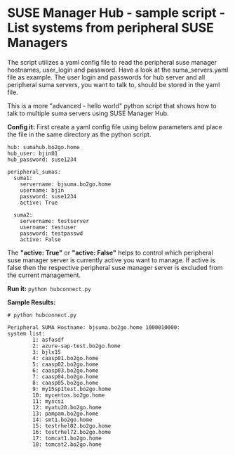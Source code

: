 # SUSE Manager Hub - sample script - List systems from peripheral SUSE Managers

The script utilizes a yaml config file to read the peripheral suse manager hostnames, user_login and password.
Have a look at the suma_servers.yaml file as example.
The user login and passwords for hub server and all peripheral suma servers, you want to talk to, should be stored in the yaml file.

This is a more "advanced - hello world" python script that shows how to talk to multiple suma servers using SUSE Manager Hub.

__Config it:__
First create a yaml config file using below parameters and place the file in the same directory as the python script.
```
hub: sumahub.bo2go.home
hub_user: bjin01
hub_password: suse1234

peripheral_sumas:
  suma1:
    servername: bjsuma.bo2go.home
    username: bjin
    password: suse1234
    active: True

  suma2:
    servername: testserver
    username: testuser
    password: testpasswd
    active: False
```
The __"active: True"__ or __"active: False"__ helps to control which peripheral suse manager server is currently active you want to manage. If active is false then the respective peripheral suse manager server is excluded from the current management.

__Run it:__
```python hubconnect.py```

__Sample Results:__
```
# python hubconnect.py 

Peripheral SUMA Hostname: bjsuma.bo2go.home 1000010000:
system list:
        1: asfasdf
        2: azure-sap-test.bo2go.home
        3: bjlx15
        4: caasp01.bo2go.home
        5: caasp02.bo2go.home
        6: caasp03.bo2go.home
        7: caasp04.bo2go.home
        8: caasp05.bo2go.home
        9: my15sp1test.bo2go.home
        10: mycentos.bo2go.home
        11: myscsi
        12: myutu20.bo2go.home
        13: pampam.bo2go.home
        14: smt1.bo2go.home
        15: testrhel02.bo2go.home
        16: testrhel72.bo2go.home
        17: tomcat1.bo2go.home
        18: tomcat2.bo2go.home
```

